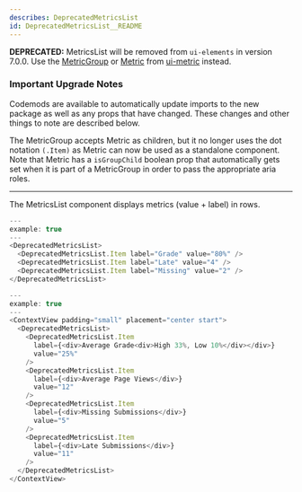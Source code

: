 ```yaml
---
describes: DeprecatedMetricsList
id: DeprecatedMetricsList__README
---
```


**DEPRECATED:** MetricsList will be removed from `ui-elements` in version 7.0.0. Use the [MetricGroup](#MetricGroup) or [Metric](#Metric) from [ui-metric](#ui-metric) instead.

### Important Upgrade Notes
Codemods are available to automatically update imports to the new package as well as any props that have changed. These changes and other things to note are described below.

The MetricGroup accepts Metric as children, but it no longer uses the dot notation `(.Item)` as Metric can now be used as a standalone component. Note that Metric has a 
`isGroupChild` boolean prop that automatically gets set when it is part of a MetricGroup in order to pass the appropriate aria roles.

***

The MetricsList component displays metrics (value + label) in rows.

```js
---
example: true
---
<DeprecatedMetricsList>
  <DeprecatedMetricsList.Item label="Grade" value="80%" />
  <DeprecatedMetricsList.Item label="Late" value="4" />
  <DeprecatedMetricsList.Item label="Missing" value="2" />
</DeprecatedMetricsList>
```

```js
---
example: true
---
<ContextView padding="small" placement="center start">
  <DeprecatedMetricsList>
    <DeprecatedMetricsList.Item
      label={<div>Average Grade<div>High 33%, Low 10%</div></div>}
      value="25%"
    />
    <DeprecatedMetricsList.Item
      label={<div>Average Page Views</div>}
      value="12"
    />
    <DeprecatedMetricsList.Item
      label={<div>Missing Submissions</div>}
      value="5"
    />
    <DeprecatedMetricsList.Item
      label={<div>Late Submissions</div>}
      value="11"
    />
  </DeprecatedMetricsList>
</ContextView>
```
